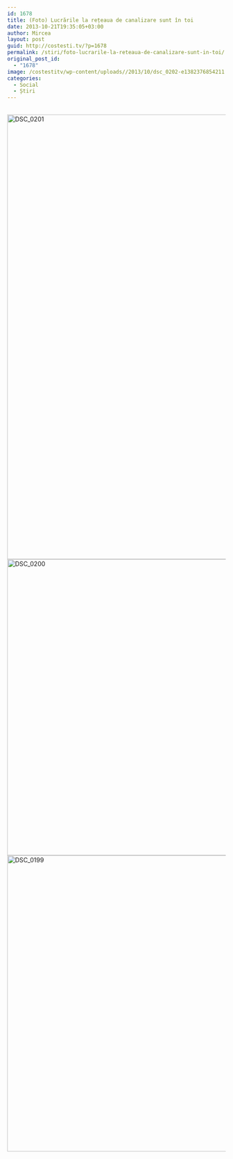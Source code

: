 ```yaml
---
id: 1678
title: (Foto) Lucrările la rețeaua de canalizare sunt în toi
date: 2013-10-21T19:35:05+03:00
author: Mircea
layout: post
guid: http://costesti.tv/?p=1678
permalink: /stiri/foto-lucrarile-la-reteaua-de-canalizare-sunt-in-toi/
original_post_id:
  - "1678"
image: /costestitv/wp-content/uploads//2013/10/dsc_0202-e1382376854211.jpg
categories:
  - Social
  - Știri
---
```

<!--more-->

[  
<img class="alignleft size-large wp-image-1681" src="http://costestean.files.wordpress.com/2013/10/dsc_0201-e1382376806620.jpg?w=682&h=1024" alt="DSC_0201" width="682" height="1024" />](http://costesti.tv/costestitv/wp-content/uploads//2013/10/DSC_0201.jpg) [<img class="alignleft size-large wp-image-1680" src="http://costestean.files.wordpress.com/2013/10/dsc_0200.jpg?w=1024&h=682" alt="DSC_0200" width="1024" height="682" />](http://costestean.files.wordpress.com/2013/10/dsc_0200.jpg) [<img class="alignleft size-large wp-image-1679" src="http://costestean.files.wordpress.com/2013/10/dsc_0199.jpg?w=1024&h=682" alt="DSC_0199" width="1024" height="682" />](http://costestean.files.wordpress.com/2013/10/dsc_0199.jpg)